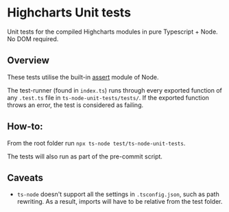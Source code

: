 # Highcharts Unit tests

Unit tests for the compiled Highcharts modules in pure Typescript + Node. No DOM required.

## Overview
These tests utilise the built-in [assert](https://nodejs.org/api/assert.html) module of Node.

The test-runner (found in `index.ts`) runs through every exported function of any `.test.ts` file in `ts-node-unit-tests/tests/`. If the exported function throws an error, the test is considered as failing.

## How-to:
From the root folder run `npx ts-node test/ts-node-unit-tests`.

The tests will also run as part of the pre-commit script.

## Caveats
* `ts-node` doesn't support all the settings in `.tsconfig.json`, such as path rewriting. As a result, imports will have to be relative from the test folder.
